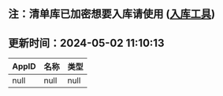 ## 注：清单库已加密想要入库请使用 ([入库工具](https://github.com/BlankTMing/ManifestAutoUpdate/releases))

## 更新时间：2024-05-02 11:10:13
| AppID | 名称 | 类型  |
| :-------------------- | :----------------------------- | :----------- |
| null | null| null |
